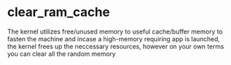 # clear_ram_cache
The kernel utilizes free/unused memory to useful cache/buffer memory to fasten the machine and incase a high-memory requiring app is launched, the kernel frees up the neccessary resources, however on your own terms you can clear all the random memory
